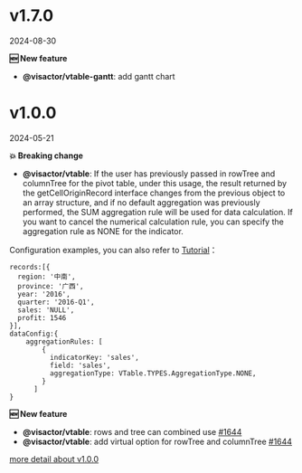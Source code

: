 
# v1.7.0

2024-08-30

**🆕 New feature**

- **@visactor/vtable-gantt**: add gantt chart

# v1.0.0

2024-05-21

**💥 Breaking change**

- **@visactor/vtable**: If the user has previously passed in rowTree and columnTree for the pivot table, under this usage, the result returned by the getCellOriginRecord interface changes from the previous object to an array structure, and if no default aggregation was previously performed, the SUM aggregation rule will be used for data calculation. If you want to cancel the numerical calculation rule, you can specify the aggregation rule as NONE for the indicator.

Configuration examples, you can also refer to [Tutorial](https://visactor.io/vtable/guide/data_analysis/pivot_table_dataAnalysis)：
```
records:[{
  region: '中南',
  province: '广西',
  year: '2016',
  quarter: '2016-Q1',
  sales: 'NULL',
  profit: 1546
}],
dataConfig:{
    aggregationRules: [
        {
          indicatorKey: 'sales', 
          field: 'sales', 
          aggregationType: VTable.TYPES.AggregationType.NONE, 
        }
      ]
}

```
**🆕 New feature**

- **@visactor/vtable**: rows and tree can  combined use  [#1644](https://github.com/VisActor/VTable/issues/1644)
- **@visactor/vtable**: add virtual option for rowTree and columnTree [#1644](https://github.com/VisActor/VTable/issues/1644)



[more detail about v1.0.0](https://github.com/VisActor/VTable/releases/tag/v1.0.0)
